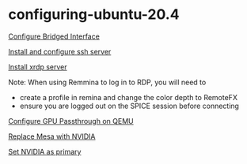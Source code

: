 # configuring-ubuntu-20.4

[Configure Bridged Interface](https://www.answertopia.com/ubuntu/creating-an-ubuntu-kvm-networked-bridge-interface/)

[Install and configure ssh server](https://devconnected.com/how-to-install-and-enable-ssh-server-on-ubuntu-20-04/)

[Install xrdp server](https://linuxize.com/post/how-to-install-xrdp-on-ubuntu-20-04/)

Note: When using Remmina to log in to RDP, you will need to 
* create a profile in remina and change the color depth to RemoteFX
* ensure you are logged out on the SPICE session before connecting

[Configure GPU Passthrough on QEMU](https://mathiashueber.com/pci-passthrough-ubuntu-2004-virtual-machine/)

[Replace Mesa with NVIDIA](https://linuxconfig.org/how-to-install-the-nvidia-drivers-on-ubuntu-20-04-focal-fossa-linux)

[Set NVIDIA as primary](https://askubuntu.com/questions/1198930/glxinfo-grep-opengl-not-showing-nvidia)
